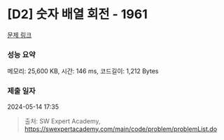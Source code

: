 # [D2] 숫자 배열 회전 - 1961 

[문제 링크](https://swexpertacademy.com/main/code/problem/problemDetail.do?contestProbId=AV5Pq-OKAVYDFAUq) 

### 성능 요약

메모리: 25,600 KB, 시간: 146 ms, 코드길이: 1,212 Bytes

### 제출 일자

2024-05-14 17:35



> 출처: SW Expert Academy, https://swexpertacademy.com/main/code/problem/problemList.do